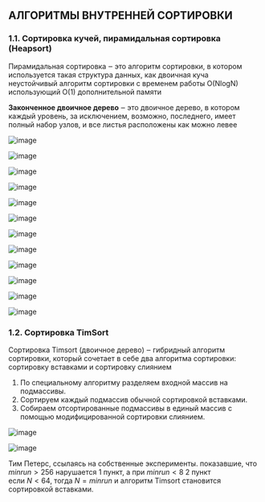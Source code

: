 ## АЛГОРИТМЫ ВНУТРЕННЕЙ СОРТИРОВКИ
### 1.1. Сортировка кучей, пирамидальная сортировка (Heapsort)
Пирамидальная сортировка ‒ это алгоритм сортировки, в котором используется такая структура данных, как двоичная куча
<br>
неустойчивый алгоритм сортировки с временем работы O(NlogN)
<br>
использующий O(1) дополнительной памяти

**Законченное двоичное дерево** ‒ это двоичное дерево, в котором каждый уровень, за исключением, возможно, последнего, имеет полный набор узлов, и все листья расположены как можно левее

![image](https://github.com/mireashik/aood_3sem/assets/49165758/b95fd50c-0fdb-4293-b652-5d3c14d8f549)

![image](https://github.com/mireashik/aood_3sem/assets/49165758/f94f7028-f6da-4b8a-af6b-7ab0815c7e26)

![image](https://github.com/mireashik/aood_3sem/assets/49165758/55561b7a-8582-46de-9d53-becc03e595e0)

![image](https://github.com/mireashik/aood_3sem/assets/49165758/43add3e4-b74b-4027-87e8-a12e724f47e1)

![image](https://github.com/mireashik/aood_3sem/assets/49165758/823f398a-21eb-4753-b1f0-c5c6e838feaa)

![image](https://github.com/mireashik/aood_3sem/assets/49165758/868c4bec-fc05-4329-96e3-e97767f6b240)

![image](https://github.com/mireashik/aood_3sem/assets/49165758/73e411c5-69e0-4235-8a00-918f54d0cc23)

![image](https://github.com/mireashik/aood_3sem/assets/49165758/8eefbd13-0d61-4704-84f5-aa13c10aaee8)

![image](https://github.com/mireashik/aood_3sem/assets/49165758/fe886153-ece9-45e6-ac9f-a32a32d5e1d7)

![image](https://github.com/mireashik/aood_3sem/assets/49165758/846499d3-304d-4bab-8b09-70f4af37e2a6)

![image](https://github.com/mireashik/aood_3sem/assets/49165758/771cf7f9-23d7-449b-9f77-eb0e0f02a9a2)

![image](https://github.com/mireashik/aood_3sem/assets/49165758/fa8ac42e-b04b-4116-b259-1d3b3110d131)

### 1.2. Сортировка TimSort
Сортировка Timsort (двоичное дерево) ‒ гибридный алгоритм сортировки, который сочетает в себе два алгоритма сортировки: сортировку вставками и сортировку слиянием

1. По специальному алгоритму разделяем входной массив на подмассивы.
2. Сортируем каждый подмассив обычной сортировкой вставками.
3. Собираем отсортированные подмассивы в единый массив с помощью модифицированной сортировки слиянием.

![image](https://github.com/mireashik/aood_3sem/assets/49165758/8b63ae59-b2f7-498d-80aa-a512c73e5ec5)

![image](https://github.com/mireashik/aood_3sem/assets/49165758/df5f6d98-fe8f-45ee-921e-069ed130282a)

Тим Петерс, ссылаясь на собственные эксперименты. показавшие, что $minrun > 256$ нарушается 1 пункт, а при $minrun < 8$ 2 пункт
<br>
если $N < 64$, тогда $N = minrun$ и алгоритм Timsort становится сортировкой вставками.

